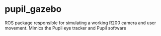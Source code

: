 # pupil_gazebo
ROS package responsible for simulating a working R200 camera and user movement. Mimics the Pupil eye tracker and Pupil software
